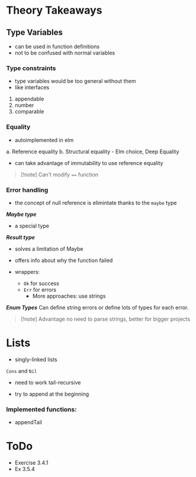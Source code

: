 # Theory Takeaways

## Type Variables
- can be used in function definitions
- not to be confused with normal variables

### Type constraints
- type variables would be too general without them
- like interfaces

1. appendable
2. number
3. comparable

### Equality
- autoimplemented in elm

a. Reference equality
b. Structural equality - Elm choice, Deep Equality

- can take advantage of immutability to use reference equality

> [!note] Can't modify `==` function

### Error handling

- the concept of null reference is elimintate thanks to the `maybe` type

***Maybe type***
- a special type

***Result type***
- solves a limitation of Maybe
- offers info about why the function failed

- wrappers:
	- `Ok` for success
	- `Err` for errors
		- More approaches: use strings

***Enum Types***
Can define string errors or define lots of types for each error.

> [!note] Advantage
> no need to parse strings, better for bigger projects


# Lists
- singly-linked lists

`Cons` and `Nil`

- need to work tail-recursive

- try to append at the beginning

### Implemented functions:
- appendTail


# ToDo
- Exercise 3.4.1
- Ex 3.5.4
